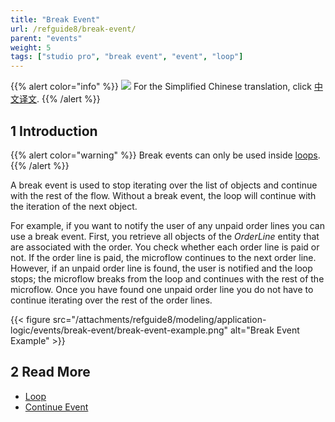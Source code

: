 ```yaml
---
title: "Break Event"
url: /refguide8/break-event/
parent: "events"
weight: 5
tags: ["studio pro", "break event", "event", "loop"]
---
```


{{% alert color="info" %}}
<img src="/attachments/china.png" class="d-inline-block" /> For the Simplified Chinese translation, click [中文译文](https://cdn.mendix.tencent-cloud.com/documentation/refguide8/break-event.pdf).
{{% /alert %}}

## 1 Introduction

{{% alert color="warning" %}}
Break events can only be used inside [loops](/refguide8/loop/).
{{% /alert %}}

A break event is used to stop iterating over the list of objects and continue with the rest of the flow. Without a break event, the loop will continue with the iteration of the next object.

For example, if you want to notify the user of any unpaid order lines you can use a break event. First, you retrieve all objects of the *OrderLine* entity that are associated with the order. You check whether each order line is paid or not. If the order line is paid, the microflow continues to the next order line. However, if an unpaid order line is found, the user is notified and the loop stops; the microflow breaks from the loop and continues with the rest of the microflow. Once you have found one unpaid order line you do not have to continue iterating over the rest of the order lines.

{{< figure src="/attachments/refguide8/modeling/application-logic/events/break-event/break-event-example.png" alt="Break Event Example" >}}

## 2 Read More

* [Loop](/refguide8/loop/)
* [Continue Event](/refguide8/continue-event/)
